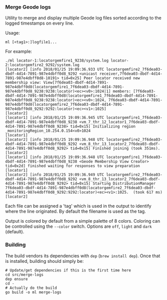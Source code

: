 ### Merge Geode logs

Utility to merge and display multiple Geode log files sorted according to the logged timestamps on every line.

Usage:

    ml [<tag1>:]logfile1...

For example:

    ./ml locator-1:locatorgemfire1_9238/system.log locator-2:locatorgemfire2_9292/system.log
    [locator2] [info 2018/01/25 19:09:36.933 UTC locatorgemfire2_7f6dea03-dbdf-4d14-7891-987e4dbff0d8_9292 <unicast receiver,7f6dea03-dbdf-4d14-7891-987e4dbff0d8-10191> tid=0x25] Peer locator received new membership view: View[7f6dea03-dbdf-4d14-7891-987e4dbff0d8(locatorgemfire1_7f6dea03-dbdf-4d14-7891-987e4dbff0d8_9238:9238:locator)<ec><v0>:1024|1] members: [7f6dea03-dbdf-4d14-7891-987e4dbff0d8(locatorgemfire1_7f6dea03-dbdf-4d14-7891-987e4dbff0d8_9238:9238:locator)<ec><v0>:1024, 7f6dea03-dbdf-4d14-7891-987e4dbff0d8(locatorgemfire2_7f6dea03-dbdf-4d14-7891-987e4dbff0d8_9292:9292:locator)<ec><v1>:1025]
    [locator2]
    [locator1] [info 2018/01/25 19:09:36.945 UTC locatorgemfire1_7f6dea03-dbdf-4d14-7891-987e4dbff0d8_9238 <vm_7_thr_12_locator1_7f6dea03-dbdf-4d14-7891-987e4dbff0d8_9238> tid=0x15] Initializing region _monitoringRegion_10.254.0.154<v0>1024
    [locator1]
    [locator2] [info 2018/01/25 19:09:36.948 UTC locatorgemfire2_7f6dea03-dbdf-4d14-7891-987e4dbff0d8_9292 <vm_8_thr_13_locator2_7f6dea03-dbdf-4d14-7891-987e4dbff0d8_9292> tid=0x15] Finished joining (took 351ms).
    [locator2]
    [locator1] [info 2018/01/25 19:09:36.948 UTC locatorgemfire1_7f6dea03-dbdf-4d14-7891-987e4dbff0d8_9238 <Geode Membership View Creator> tid=0x2d] finished waiting for responses to view preparation
    [locator1]
    [locator2] [info 2018/01/25 19:09:36.949 UTC locatorgemfire2_7f6dea03-dbdf-4d14-7891-987e4dbff0d8_9292 <vm_8_thr_13_locator2_7f6dea03-dbdf-4d14-7891-987e4dbff0d8_9292> tid=0x15] Starting DistributionManager 7f6dea03-dbdf-4d14-7891-987e4dbff0d8(locatorgemfire2_7f6dea03-dbdf-4d14-7891-987e4dbff0d8_9292:9292:locator)<ec><v1>:1025.  (took 617 ms)
    [locator2]

Each file can be assigned a 'tag' which is used in the output to identify where the line originated. By default the filename is used as the tag.

Output is colored by default from a simple palette of 8 colors. Coloring can be controlled using the `--color` switch. Options are `off`, `light` and `dark` (default).

### Building

The build vendors its dependencies with `dep` (`brew install dep`). Once that is installed, building should simply be:

    # Update/get dependencies if this is the first time here
    cd src/merge-logs
    dep ensure
    cd -
    # Actually do the build
    go build -o ml merge-logs